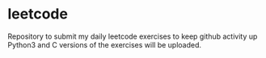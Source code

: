 # leetcode
Repository to submit my daily leetcode exercises to keep github activity up
Python3 and C versions of the exercises will be uploaded.
